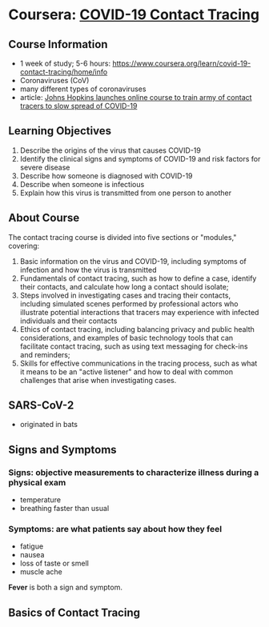 # Coursera: [COVID-19 Contact Tracing](https://www.coursera.org/learn/covid-19-contact-tracing/home/welcome)

## Course Information
- 1 week of study; 5-6 hours:  https://www.coursera.org/learn/covid-19-contact-tracing/home/info
- Coronaviruses (CoV)
- many different types of coronaviruses
- article: [Johns Hopkins launches online course to train army of contact tracers to slow spread of COVID-19](https://hub.jhu.edu/2020/05/11/free-contact-tracing-course-johns-hopkins/)


## Learning Objectives
1. Describe the origins of the virus that causes COVID-19
2. Identify the clinical signs and symptoms of COVID-19 and risk factors for severe disease
3. Describe how someone is diagnosed with COVID-19
4. Describe when someone is infectious
5. Explain how this virus is transmitted from one person to another

## About Course
The contact tracing course is divided into five sections or "modules," covering:  
1. Basic information on the virus and COVID-19, including symptoms of infection and how the virus is transmitted
2. Fundamentals of contact tracing, such as how to define a case, identify their contacts, and calculate how long a contact should isolate;
3. Steps involved in investigating cases and tracing their contacts, including simulated scenes performed by professional actors who illustrate potential interactions that tracers may experience with infected individuals and their contacts
4. Ethics of contact tracing, including balancing privacy and public health considerations, and examples of basic technology tools that can facilitate contact tracing, such as using text messaging for check-ins and reminders;
5. Skills for effective communications in the tracing process, such as what it means to be an "active listener" and how to deal with common challenges that arise when investigating cases.

## SARS-CoV-2
- originated in bats

## Signs and Symptoms
### Signs: objective measurements to characterize illness during a physical exam
- temperature
- breathing faster than usual

### Symptoms: are what patients say about how they feel
- fatigue
- nausea
- loss of taste or smell
- muscle ache

**Fever** is both a sign and symptom.

## Basics of Contact Tracing



